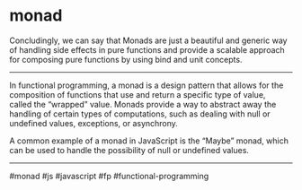 # monad
Concludingly, we can say that Monads are just a beautiful and generic way of handling side effects in pure functions and provide a scalable approach for composing pure functions by using bind and unit concepts.
***
In functional programming, a monad is a design pattern that allows for the composition of functions that use and return a specific type of value,  
called the “wrapped” value. Monads provide a way to abstract away the  
handling of certain types of computations, such as dealing with null or  
undefined values, exceptions, or asynchrony.

A common example of a monad in JavaScript is the “Maybe” monad, which can be used to handle the possibility of null or undefined values.
***


#monad #js #javascript #fp #functional-programming 
